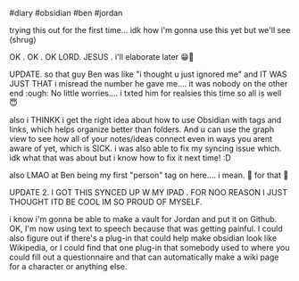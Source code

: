 #diary #obsidian #ben #jordan

trying this out for the first time... idk how i'm gonna use this yet but we'll see (shrug)

OK . OK . OK LORD. JESUS . i'll elaborate later 😁💪

UPDATE. so that guy Ben was like "i thought u just ignored me" and IT WAS JUST THAT i misread the number he gave me.... it was nobody on the other end :ough: No little worries.... i txted him for realsies this time so all is well 😇

also i THINKK i get the right idea about how to use Obsidian with tags and links, which helps organize better than folders. And u can use the graph view to see how all of your notes/ideas connect even in ways you arent aware of yet, which is SICK. i was also able to fix my syncing issue which. idk what that was about but i know how to fix it next time! :D

also LMAO at Ben being my first "person" tag on here.... i mean. 🏅 for that 🫶

UPDATE 2. I GOT THIS SYNCED UP W MY IPAD . FOR NOO REASON I JUST THOUGHT ITD BE COOL IM SO PROUD OF MYSELF. 

i know i'm gonna be able to make a vault for Jordan and put it on Github. OK, I'm now using text to speech because that was getting painful. I could also figure out if there's a plug-in that could help make obsidian look like Wikipedia, or I could find that one plug-in that somebody used to where you could fill out a questionnaire and that can automatically make a wiki page for a character or anything else.